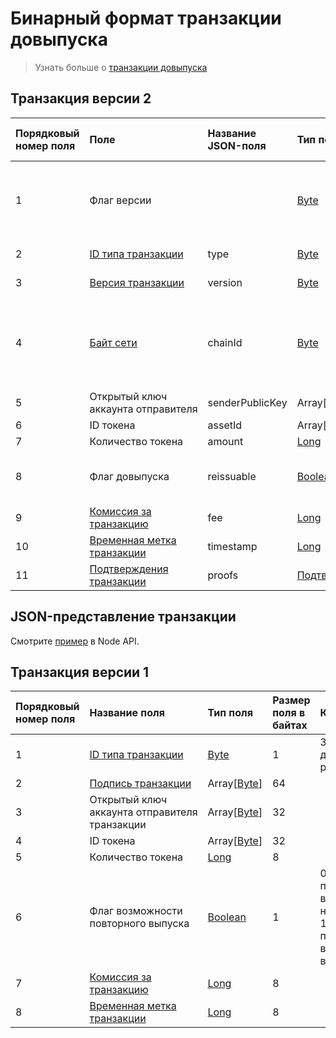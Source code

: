 # Бинарный формат транзакции довыпуска

> Узнать больше о [транзакции довыпуска](/ru/blockchain/transaction-type/reissue-transaction)

## Транзакция версии 2

| Порядковый номер поля | Поле | Название JSON-поля | Тип поля | Размер поля в байтах | Комментарий |
| :--- | :--- | :--- | :--- | :--- | :--- |
| 1 | Флаг версии |  | [Byte](/ru/blockchain/blockchain/blockchain-data-types) | 1 | Указывает, что [версия транзакции](/ru/blockchain/transaction/transaction-version) является второй или выше.<br>Значение должно быть равно 0 |
| 2 | [ID типа транзакции](/ru/blockchain/transaction-type) | type | [Byte](/ru/blockchain/blockchain/blockchain-data-types) | 1 | Значение должно быть равно 5 |
| 3 | [Версия транзакции](/ru/blockchain/transaction/transaction-version) | version | [Byte](/ru/blockchain/blockchain/blockchain-data-types) | 1 | Значение должно быть равно 2 |
| 4 | [Байт сети](/ru/blockchain/blockchain-network/chain-id) | chainId | [Byte](/ru/blockchain/blockchain/blockchain-data-types) | 1 | 84 — для [тестовой сети](/ru/blockchain/blockchain-network/test-network)<br>87 — для [основной сети](/ru/blockchain/blockchain-network/main-network)<br>83 — для [экспериментальной сети](/ru/blockchain/blockchain-network/stage-network) |
| 5 | Открытый ключ аккаунта отправителя | senderPublicKey | Array[[Byte](/ru/blockchain/blockchain/blockchain-data-types)] | 32 |  |
| 6 | ID токена | assetId | Array[[Byte](/ru/blockchain/blockchain/blockchain-data-types)] | 32 |  |
| 7 | Количество токена | amount | [Long](/ru/blockchain/blockchain/blockchain-data-types) | 8 |  |
| 8 | Флаг довыпуска | reissuable | [Boolean](/ru/blockchain/blockchain/blockchain-data-types) | 1 | 0 — повторный выпуск невозможен<br>1 — повторный выпуск возможен |
| 9 | [Комиссия за транзакцию](/ru/blockchain/transaction/transaction-fee) | fee | [Long](/ru/blockchain/blockchain/blockchain-data-types) | 8 |  |
| 10 | [Временная метка транзакции](/ru/blockchain/transaction/transaction-timestamp) | timestamp | [Long](/ru/blockchain/blockchain/blockchain-data-types) | 8 |  |
| 11 | [Подтверждения транзакции](/ru/blockchain/transaction/transaction-proof) | proofs | [Подтверждения](/ru/blockchain/transaction/transaction-proof) | S |  |

## JSON-представление транзакции

Смотрите [пример](https://nodes.wavesplatform.com/transactions/info/5CZV9RouJs7uaRkZY741WDy9zV69npX1FTZqxo5fsryL) в Node API.

## Транзакция версии 1

| Порядковый номер поля | Название поля | Тип поля | Размер поля в байтах | Комментарий |
| :--- | :--- | :--- | :--- | :--- |
| 1 | [ID типа транзакции](/ru/blockchain/transaction-type) | [Byte](/ru/blockchain/blockchain/blockchain-data-types) | 1 | Значение должно быть равно 5 |
| 2 | [Подпись транзакции](/ru/blockchain/transaction/transaction-signature) | Array[[Byte](/ru/blockchain/blockchain/blockchain-data-types)] | 64 |  |
| 3 | Открытый ключ аккаунта отправителя транзакции | Array[[Byte](/ru/blockchain/blockchain/blockchain-data-types)] | 32 |  |
| 4 | ID токена | Array[[Byte](/ru/blockchain/blockchain/blockchain-data-types)] | 32 |  |
| 5 | Количество токена | [Long](/ru/blockchain/blockchain/blockchain-data-types) | 8 |  |
| 6 | Флаг возможности повторного выпуска | [Boolean](/ru/blockchain/blockchain/blockchain-data-types) | 1 | 0 — повторный выпуск невозможен<br>1 — повторный выпуск возможен |
| 7 | [Комиссия за транзакцию](/ru/blockchain/transaction/transaction-fee) | [Long](/ru/blockchain/blockchain/blockchain-data-types) | 8 |  |
| 8 | [Временная метка транзакции](/ru/blockchain/transaction/transaction-timestamp) | [Long](/ru/blockchain/blockchain/blockchain-data-types) | 8 |  |
